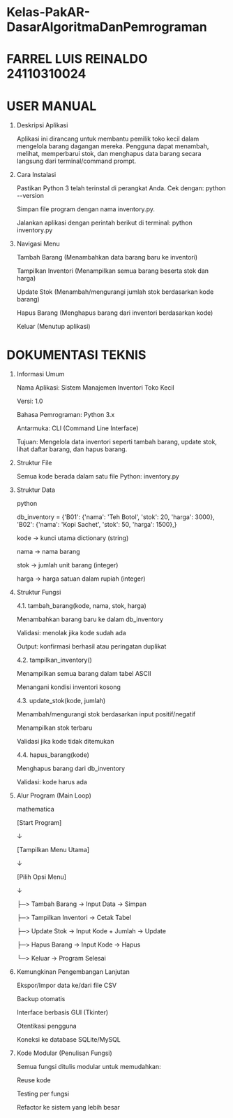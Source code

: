 # Kelas-PakAR-DasarAlgoritmaDanPemrograman
# FARREL LUIS REINALDO 24110310024
# USER MANUAL

1. Deskripsi Aplikasi
   
   Aplikasi ini dirancang untuk membantu pemilik toko kecil dalam mengelola barang dagangan mereka. Pengguna dapat menambah, melihat, memperbarui stok, dan menghapus data barang secara langsung dari terminal/command prompt.
   

2. Cara Instalasi
   
   Pastikan Python 3 telah terinstal di perangkat Anda. Cek dengan: python --version

   Simpan file program dengan nama inventory.py.

   Jalankan aplikasi dengan perintah berikut di terminal: python inventory.py


3. Navigasi Menu

   Tambah Barang	(Menambahkan data barang baru ke inventori)

   Tampilkan Inventori	(Menampilkan semua barang beserta stok dan harga)

   Update Stok	(Menambah/mengurangi jumlah stok berdasarkan kode barang)

   Hapus Barang	(Menghapus barang dari inventori berdasarkan kode)

   Keluar	(Menutup aplikasi)


# DOKUMENTASI TEKNIS

1. Informasi Umum
   
   Nama Aplikasi: Sistem Manajemen Inventori Toko Kecil

   Versi: 1.0

   Bahasa Pemrograman: Python 3.x

   Antarmuka: CLI (Command Line Interface)

   Tujuan: Mengelola data inventori seperti tambah barang, update stok, lihat daftar barang, dan hapus barang.


2. Struktur File
   
   Semua kode berada dalam satu file Python: inventory.py


3. Struktur Data
   
   python
   
   db_inventory =
   {'B01': {'nama': 'Teh Botol', 'stok': 20, 'harga': 3000},
   'B02': {'nama': 'Kopi Sachet', 'stok': 50, 'harga': 1500},}
   
   kode → kunci utama dictionary (string)

   nama → nama barang

   stok → jumlah unit barang (integer)

   harga → harga satuan dalam rupiah (integer)


4. Struktur Fungsi
   
   4.1. tambah_barang(kode, nama, stok, harga)
   
   Menambahkan barang baru ke dalam db_inventory

   Validasi: menolak jika kode sudah ada

   Output: konfirmasi berhasil atau peringatan duplikat

   4.2. tampilkan_inventory()
   
   Menampilkan semua barang dalam tabel ASCII

   Menangani kondisi inventori kosong

   4.3. update_stok(kode, jumlah)
   
   Menambah/mengurangi stok berdasarkan input positif/negatif

   Menampilkan stok terbaru

   Validasi jika kode tidak ditemukan

   4.4. hapus_barang(kode)
   
   Menghapus barang dari db_inventory

   Validasi: kode harus ada


5. Alur Program (Main Loop)
   
   mathematica

   [Start Program]
   
    ↓
   
   [Tampilkan Menu Utama]
   
    ↓
   
   [Pilih Opsi Menu]
   
    ↓
   
   ├─> Tambah Barang → Input Data → Simpan
   
   ├─> Tampilkan Inventori → Cetak Tabel
   
   ├─> Update Stok → Input Kode + Jumlah → Update
   
   ├─> Hapus Barang → Input Kode → Hapus
   
   └─> Keluar → Program Selesai


7. Kemungkinan Pengembangan Lanjutan
   
   Ekspor/Impor data ke/dari file CSV

   Backup otomatis

   Interface berbasis GUI (Tkinter)

   Otentikasi pengguna

   Koneksi ke database SQLite/MySQL


8. Kode Modular (Penulisan Fungsi)
   
   Semua fungsi ditulis modular untuk memudahkan:

   Reuse kode

   Testing per fungsi

   Refactor ke sistem yang lebih besar










